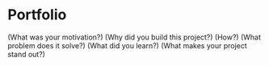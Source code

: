 # Portfolio
(What was your motivation?)
(Why did you build this project?)
(How?)
(What problem does it solve?)
(What did you learn?)
(What makes your project stand out?)
